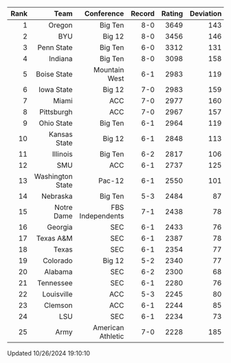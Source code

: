 | Rank  | Team                 | Conference           | Record   | Rating | Deviation |
| ---:  | ---:                 | ---:                 | ---:     | ---:   | ---:      |
| 1     | Oregon               | Big Ten              | 8-0      | 3649   | 143       |
| 2     | BYU                  | Big 12               | 8-0      | 3456   | 146       |
| 3     | Penn State           | Big Ten              | 6-0      | 3312   | 131       |
| 4     | Indiana              | Big Ten              | 8-0      | 3098   | 158       |
| 5     | Boise State          | Mountain West        | 6-1      | 2983   | 119       |
| 6     | Iowa State           | Big 12               | 7-0      | 2983   | 159       |
| 7     | Miami                | ACC                  | 7-0      | 2977   | 160       |
| 8     | Pittsburgh           | ACC                  | 7-0      | 2967   | 157       |
| 9     | Ohio State           | Big Ten              | 6-1      | 2964   | 119       |
| 10    | Kansas State         | Big 12               | 6-1      | 2848   | 113       |
| 11    | Illinois             | Big Ten              | 6-2      | 2817   | 106       |
| 12    | SMU                  | ACC                  | 6-1      | 2737   | 125       |
| 13    | Washington State     | Pac-12               | 6-1      | 2550   | 101       |
| 14    | Nebraska             | Big Ten              | 5-3      | 2484   | 87        |
| 15    | Notre Dame           | FBS Independents     | 7-1      | 2438   | 78        |
| 16    | Georgia              | SEC                  | 6-1      | 2433   | 76        |
| 17    | Texas A&M            | SEC                  | 6-1      | 2387   | 78        |
| 18    | Texas                | SEC                  | 6-1      | 2354   | 77        |
| 19    | Colorado             | Big 12               | 5-2      | 2340   | 77        |
| 20    | Alabama              | SEC                  | 6-2      | 2300   | 68        |
| 21    | Tennessee            | SEC                  | 6-1      | 2280   | 76        |
| 22    | Louisville           | ACC                  | 5-3      | 2245   | 80        |
| 23    | Clemson              | ACC                  | 6-1      | 2244   | 85        |
| 24    | LSU                  | SEC                  | 6-1      | 2234   | 73        |
| 25    | Army                 | American Athletic    | 7-0      | 2228   | 185       |

Updated 10/26/2024 19:10:10
